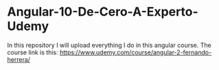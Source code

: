# Angular-10-De-Cero-A-Experto-Udemy
In this repository I will upload everything I do in this angular course. The course link is this: https://www.udemy.com/course/angular-2-fernando-herrera/
